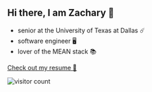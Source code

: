 ## Hi there, I am Zachary 👋

* senior at the University of Texas at Dallas ☄️
* software engineer 🖥️
* lover of the MEAN stack 📚

[Check out my resume 📄](https://zacharyjbaldwin.com/assets/baldwin_zachary_resume.pdf)

![visitor count](https://visitor-badge.laobi.icu/badge?page_id=zacharyjbaldwin)